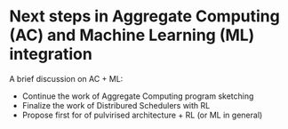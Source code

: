 # Next steps in Aggregate Computing (AC) and Machine Learning (ML) integration

A brief discussion on AC + ML:
- Continue the work of Aggregate Computing program sketching
- Finalize the work of Distribured Schedulers with RL
- Propose first for of pulvirised architecture + RL (or ML in general)
